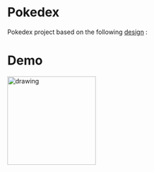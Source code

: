 # Pokedex

Pokedex project based on the following [design](https://www.figma.com/file/CQENrwwA1HMNnhVOJanoJ1/pokedex-app-iphone-x-daniel-motta)
: 

# Demo
<img src="https://github.com/Barttje/Pokemon-Flutter/blob/master/demo.gif" alt="drawing" width="200"/>
